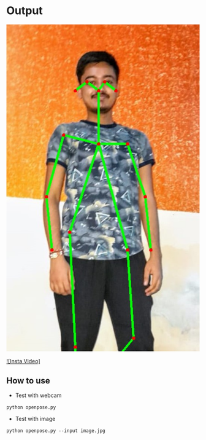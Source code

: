 # Output
![Human Pose Graph](https://github.com/imvickykumar999/Human-Pose/blob/master/outputgraph.jpg)

[![Insta Video]](https://github.com/imvickykumar999/Human-Pose/blob/master/instavideo.mp4)


## How to use

- Test with webcam
```
python openpose.py
```

- Test with image
```
python openpose.py --input image.jpg
```
